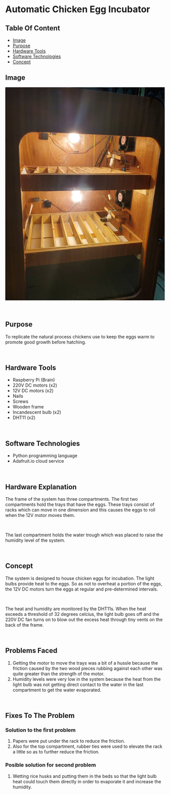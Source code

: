 # Automatic Chicken Egg Incubator

## Table Of Content
  - [Image](#image)
  - [Purpose](#purpose)
  - [Hardware Tools](#hardware-tools)
  - [Software Technologies](#software-technologies)
  - [Concept](#concept)


## Image

![Image of system](./image.jpeg)

<br />

## Purpose
To replicate the natural process chickens use to keep the eggs warm to promote good growth before hatching.

<br />

## Hardware Tools
- Raspberry Pi (Brain)
- 220V DC motors (x2)
- 12V DC motors (x2)
- Nails
- Screws
- Wooden frame
- Incandescent bulb (x2)
- DHT11 (x2)

<br />

## Software Technologies
- Python programming language
- Adafruit.io cloud service

<br />

## Hardware Explanation
The frame of the system has three compartments. The first two compartments hold the trays that have the eggs. These trays consist of racks which can move in one dimension and this causes the eggs to roll when the 12V motor moves them.

<br />

The last compartment holds the water trough which was placed to raise the humidity level of the system.

<br />

## Concept
The system is designed to house chicken eggs for incubation. The light bulbs provide heat to the eggs. So as not to overheat a portion of the eggs, the 12V DC motors turn the eggs at regular and pre-determined intervals.

<br />

The heat and humidity are monitored by the DHT11s. When the heat exceeds a threshold of 32 degrees celcius, the light bulb goes off and the 220V DC fan turns on to blow out the excess heat through tiny vents on the back of the frame.  

<br />

## Problems Faced
1. Getting the motor to move the trays was a bit of a hussle because the friction caused by the two wood pieces rubbing against each other was quite greater than the strength of the motor.
2. Humidity levels were very low in the system because the heat from the light bulb was not getting direct contact to the water in the last compartment to get the water evaporated.

<br />

## Fixes To The Problem
### Solution to the first problem
1. Papers were put under the rack to reduce the friction.
2. Also for the top compartment, rubber ties were used to elevate the rack a little so as to further reduce the friction.
   
### Posible solution for second problem
1. Wetting rice husks and putting them in the beds so that the light bulb heat could touch them directly in order to evaporate it and increase the humidity.
